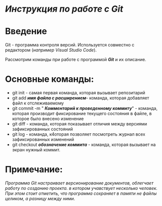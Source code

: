 # ***Инструкция по работе с Git***

# **Введение**

Git - программа контроля версий. Используется совместно с редактором (*например Visual Studio Code*).

Рассмотрим команды при работе с программой ***Git*** и их описание.

# Основные команды:

* git init - самая первая команда, которая вызывает репозитарий
* git add ***имя файла с расширением***- команда, которая добавляет файл к отслеживаемому
* git commit -m " ***Комментарий к проведенному коммиту***" - команда, которая производит фиксирование текущего состояния в файле, в которое было внесено изменение
* git diff - команда, которая показывает отличия между версиями зафиксированных состояний
* git log - команда, к4оторая позволяет посмотреть журнал всех зафиксированных изменений
* git checkout ***обозначение коммита*** - команда,  которая вызывает на экран нужный коммит. 

# Примечание:

*Программа Git настраивает версионирование документов, облегчает работу по созданию проекта. в котором учавствует несколько человек. При этом стоит отметить, что программа сохраняет в памяти не файлы целиком, а разницу между ними*. 